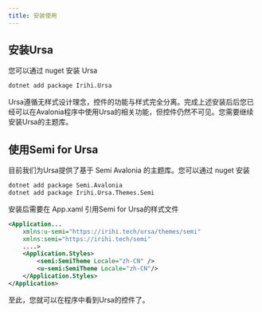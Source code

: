 ```yaml
---
title: 安装使用
---
```


## 安装Ursa

您可以通过 nuget 安装 Ursa

```bash
dotnet add package Irihi.Ursa
```

Ursa遵循无样式设计理念，控件的功能与样式完全分离。完成上述安装后后您已经可以在Avalonia程序中使用Ursa的相关功能，但控件仍然不可见。您需要继续安装Ursa的主题库。

## 使用Semi for Ursa

目前我们为Ursa提供了基于 Semi Avalonia 的主题库。您可以通过 nuget 安装

```bash
dotnet add package Semi.Avalonia
dotnet add package Irihi.Ursa.Themes.Semi
```

安装后需要在 App.xaml 引用Semi for Ursa的样式文件

```xml
<Application...
    xmlns:u-semi="https://irihi.tech/ursa/themes/semi"
    xmlns:semi="https://irihi.tech/semi"
    ....>
    <Application.Styles>
        <semi:SemiTheme Locale="zh-CN" />
        <u-semi:SemiTheme Locale="zh-CN"/>
    </Application.Styles>
</Application>
```

至此，您就可以在程序中看到Ursa的控件了。
